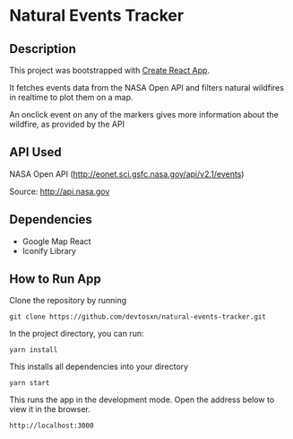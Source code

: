 # Natural Events Tracker
## Description
This project was bootstrapped with [Create React App](https://github.com/facebook/create-react-app).

It fetches events data from the NASA Open API and filters natural wildfires in realtime to plot them on a map.

An onclick event on any of the markers gives more information about the wildfire, as provided by the API

## API Used
NASA Open API (http://eonet.sci.gsfc.nasa.gov/api/v2.1/events)

Source: http://api.nasa.gov

## Dependencies
- Google Map React
- Iconify Library

## How to Run App
Clone the repository by running 
```
git clone https://github.com/devtosxn/natural-events-tracker.git
```
In the project directory, you can run:
```
yarn install
```  
This installs all dependencies into your directory
```
yarn start
```  
This runs the app in the development mode.
Open the address below to view it in the browser.
```
http://localhost:3000
```



